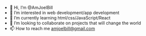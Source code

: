 - 👋 Hi, I’m @AmJoelBill
- 👀 I’m interested in web development/app development
- 🌱 I’m currently learning html/css/JavaScript/React
- 💞️ I’m looking to collaborate on projects that will change the world
- 📫 How to reach me amjoelbill@gmail.com

<!---
AmJoelBill/AmJoelBill is a ✨ special ✨ repository because its `README.md` (this file) appears on your GitHub profile.
You can click the Preview link to take a look at your changes.
--->
